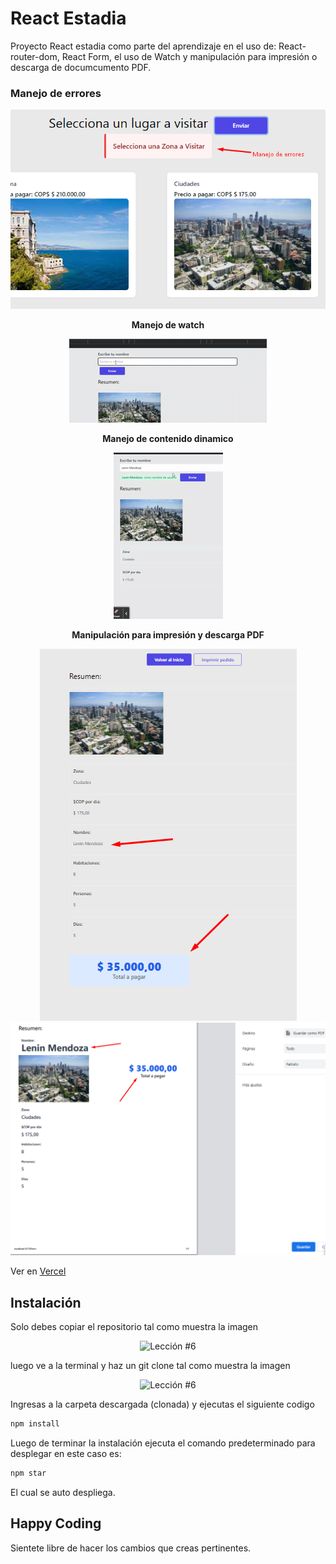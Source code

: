 # React Estadia

Proyecto React estadia como parte del aprendizaje en el uso de: 
React-router-dom, React Form, el uso de Watch y manipulación para impresión o descarga de  documcumento PDF.

### **Manejo de errores**
<p align="center">
  <img src="public\re-1.png" alt="Proyecto Travel" />
</p>


<center><b> Manejo de watch</b></center>
<p align="center">
  <img src="public\re-2.gif" alt="Proyecto Travel" />
</p>

<center><b> Manejo de contenido dinamico</b></center>
<p align="center">
  <img src="public\re-3.gif" alt="Proyecto Travel" />
</p>

<center><b> Manipulación para impresión y descarga PDF</b></center>
<p align="center">
  <img src="public\re-4.png" alt="Proyecto Travel" />
  <img src="public\re-5.png" alt="Proyecto Travel" />
</p>


Ver en [Vercel](https://react-estadia.vercel.app/home)



## Instalación

Solo debes copiar el repositorio tal como muestra la imagen

<p align="center">
  <img src="https://i.ibb.co/CPp0nX5/copiar-repo.gif" alt="Lección #6" />
</p>

luego ve a la terminal y haz un git clone tal como muestra la imagen


<p align="center">
  <img src="https://i.ibb.co/Z63C7mf/clonar-repo-1.gif" alt="Lección #6" />
</p>

Ingresas a la carpeta descargada (clonada) y ejecutas el siguiente codigo

```bash
npm install
```

Luego de terminar la instalación ejecuta el comando predeterminado para desplegar en este caso es:

```bash
npm star
```

El cual se auto despliega.

## Happy Coding

Sientete libre de hacer los cambios que creas pertinentes.
